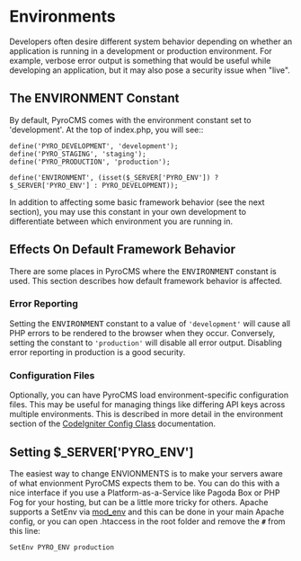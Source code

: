 # Environments

Developers often desire different system behavior depending on whether
an application is running in a development or production environment.
For example, verbose error output is something that would be useful
while developing an application, but it may also pose a security issue
when "live".

## The ENVIRONMENT Constant

By default, PyroCMS comes with the environment constant set to 'development'. At the top of index.php, you will see::

	define('PYRO_DEVELOPMENT', 'development');
	define('PYRO_STAGING', 'staging');
	define('PYRO_PRODUCTION', 'production');

	define('ENVIRONMENT', (isset($_SERVER['PYRO_ENV']) ? $_SERVER['PYRO_ENV'] : PYRO_DEVELOPMENT));

In addition to affecting some basic framework behavior (see the next
section), you may use this constant in your own development to
differentiate between which environment you are running in.

## Effects On Default Framework Behavior

There are some places in PyroCMS where the <kbd>ENVIRONMENT</kbd> constant is used. This section describes how default framework behavior is affected.

### Error Reporting

Setting the <kbd>ENVIRONMENT</kbd> constant to a value of `'development'` will cause
all PHP errors to be rendered to the browser when they occur.
Conversely, setting the constant to `'production'` will disable all error
output. Disabling error reporting in production is a good security.

### Configuration Files

Optionally, you can have PyroCMS load environment-specific
configuration files. This may be useful for managing things like
differing API keys across multiple environments. This is described in
more detail in the environment section of the [CodeIgniter Config
Class](http://codeigniter.com/user_guide/libraries/config.html#environments) documentation.

## Setting $\_SERVER['PYRO\_ENV']

The easiest way to change ENVIONMENTS is to make your servers aware of what envionment PyroCMS expects them to be. You can do this with a nice interface if you use a Platform-as-a-Service like Pagoda Box or PHP Fog for your hosting, but can be a little more tricky for others. Apache supports a SetEnv via [mod\_env](http://httpd.apache.org/docs/2.2/mod/mod_env.html) and this can be done in your main Apache config, or you can open .htaccess in the root folder and remove the **`#`** from this line:

	SetEnv PYRO_ENV production